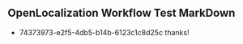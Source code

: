 ## OpenLocalization Workflow Test MarkDown
* 74373973-e2f5-4db5-b14b-6123c1c8d25c thanks!

<!--HONumber=Aug16_HO3-->


